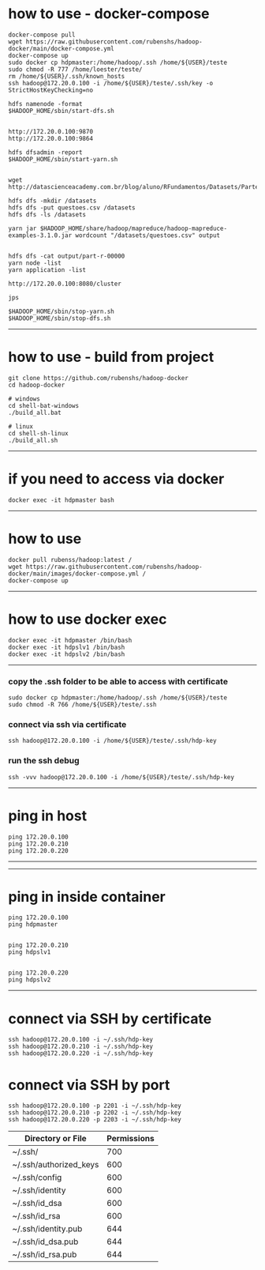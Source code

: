 # how to use - docker-compose
```
docker-compose pull
wget https://raw.githubusercontent.com/rubenshs/hadoop-docker/main/docker-compose.yml
docker-compose up
sudo docker cp hdpmaster:/home/hadoop/.ssh /home/${USER}/teste
sudo chmod -R 777 /home/loester/teste/
rm /home/${USER}/.ssh/known_hosts
ssh hadoop@172.20.0.100 -i /home/${USER}/teste/.ssh/key -o StrictHostKeyChecking=no

hdfs namenode -format
$HADOOP_HOME/sbin/start-dfs.sh


http://172.20.0.100:9870
http://172.20.0.100:9864

hdfs dfsadmin -report
$HADOOP_HOME/sbin/start-yarn.sh


wget http://datascienceacademy.com.br/blog/aluno/RFundamentos/Datasets/Parte2/questoes.csv

hdfs dfs -mkdir /datasets
hdfs dfs -put questoes.csv /datasets
hdfs dfs -ls /datasets

yarn jar $HADOOP_HOME/share/hadoop/mapreduce/hadoop-mapreduce-examples-3.1.0.jar wordcount "/datasets/questoes.csv" output


hdfs dfs -cat output/part-r-00000
yarn node -list
yarn application -list

http://172.20.0.100:8080/cluster

jps

$HADOOP_HOME/sbin/stop-yarn.sh
$HADOOP_HOME/sbin/stop-dfs.sh

```
---

# how to use - build from project
```
git clone https://github.com/rubenshs/hadoop-docker
cd hadoop-docker

# windows
cd shell-bat-windows
./build_all.bat

# linux
cd shell-sh-linux
./build_all.sh
```
---
# if you need to access via docker
```
docker exec -it hdpmaster bash
```
---
# how to use
```
docker pull rubenss/hadoop:latest /
wget https://raw.githubusercontent.com/rubenshs/hadoop-docker/main/images/docker-compose.yml /
docker-compose up
```
---
# how to use docker exec
```
docker exec -it hdpmaster /bin/bash
docker exec -it hdpslv1 /bin/bash
docker exec -it hdpslv2 /bin/bash
```
---
### copy the .ssh folder to be able to access with certificate
```
sudo docker cp hdpmaster:/home/hadoop/.ssh /home/${USER}/teste
sudo chmod -R 766 /home/${USER}/teste/.ssh
```
### connect via ssh via certificate
```
ssh hadoop@172.20.0.100 -i /home/${USER}/teste/.ssh/hdp-key
```
### run the ssh debug
```
ssh -vvv hadoop@172.20.0.100 -i /home/${USER}/teste/.ssh/hdp-key
```
---
# ping in host
```
ping 172.20.0.100
ping 172.20.0.210
ping 172.20.0.220
```
---
---
# ping in inside container
```
ping 172.20.0.100 
ping hdpmaster


ping 172.20.0.210
ping hdpslv1


ping 172.20.0.220
ping hdpslv2
```
---
# connect via SSH by certificate
```
ssh hadoop@172.20.0.100 -i ~/.ssh/hdp-key
ssh hadoop@172.20.0.210 -i ~/.ssh/hdp-key
ssh hadoop@172.20.0.220 -i ~/.ssh/hdp-key
```
# connect via SSH by port
```
ssh hadoop@172.20.0.100 -p 2201 -i ~/.ssh/hdp-key
ssh hadoop@172.20.0.210 -p 2202 -i ~/.ssh/hdp-key
ssh hadoop@172.20.0.220 -p 2203 -i ~/.ssh/hdp-key
```

| Directory or File      | Permissions
|---|---|
| ~/.ssh/                | 700
| ~/.ssh/authorized_keys | 600
| ~/.ssh/config          | 600
| ~/.ssh/identity        | 600
| ~/.ssh/id_dsa          | 600
| ~/.ssh/id_rsa          | 600
| ~/.ssh/identity.pub    | 644
| ~/.ssh/id_dsa.pub      | 644
| ~/.ssh/id_rsa.pub      | 644